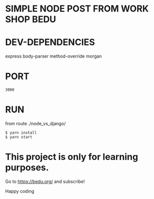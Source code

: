 # SIMPLE NODE POST FROM WORK SHOP BEDU

# DEV-DEPENDENCIES

express
body-parser
method-override
morgan

# PORT 

    3000

# RUN

from route ./node_vs_django/

    $ yarn install
    $ yarn start


# This project is only for learning purposes.

Go to https://bedu.org/ and subscribe!

Happy coding